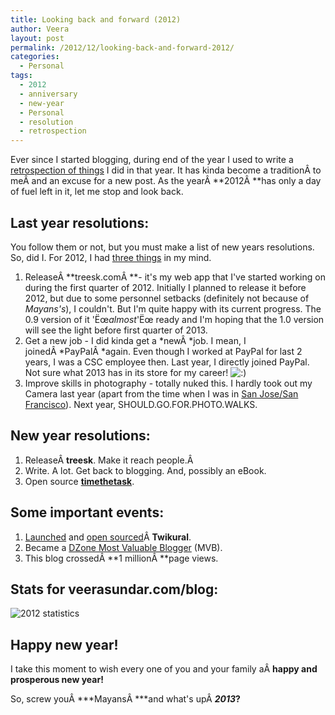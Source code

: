 ```yaml
---
title: Looking back and forward (2012)
author: Veera
layout: post
permalink: /2012/12/looking-back-and-forward-2012/
categories:
  - Personal
tags:
  - 2012
  - anniversary
  - new-year
  - Personal
  - resolution
  - retrospection
---
```


Ever since I started blogging, during end of the year I used to write a [retrospection of things][1] I did in that year. It has kinda become a traditionÂ to meÂ and an excuse for a new post. As the yearÂ **2012Â **has only a day of fuel left in it, let me stop and look back.

 [1]: http://veerasundar.com/blog/tag/new-year/ "New year retrospection"

## Last year resolutions:

You follow them or not, but you must make a list of new years resolutions. So, did I. For 2012, I had [three things][2] in my mind.

 [2]: http://veerasundar.com/blog/2011/12/looking-back-and-forward/ "Looking back and forward (2011)"

1.  ReleaseÂ **treesk.comÂ **- it's my web app that I've started working on during the first quarter of 2012. Initially I planned to release it before 2012, but due to some personnel setbacks (definitely not because of *Mayans's*), I couldn't. But I'm quite happy with its current progress. The 0.9 version of it 'Ëœ*almost*'Ëœ ready and I'm hoping that the 1.0 version will see the light before first quarter of 2013.
2.  Get a new job - I did kinda get a *newÂ *job. I mean, I joinedÂ *PayPalÂ *again. Even though I worked at PayPal for last 2 years, I was a CSC employee then. Last year, I directly joined PayPal. Not sure what 2013 has in its store for my career! ![:)][3] 
3.  Improve skills in photography - totally nuked this. I hardly took out my Camera last year (apart from the time when I was in [San Jose/San Francisco][4]). Next year, SHOULD.GO.FOR.PHOTO.WALKS.

 [3]: http://veerasundar.com/blog/wp-includes/images/smilies/icon_smile.gif
 [4]: http://veerasundar.com/blog/2012/09/walking-from-pier-39-to-golden-gate-bridge-photos/

## New year resolutions:

1.  ReleaseÂ **treesk**. Make it reach people.Â 
2.  Write. A lot. Get back to blogging. And, possibly an eBook.
3.  Open source [**timethetask**][5].

 [5]: http://www.timethetask.com "task management app"

## Some important events:

1.  [Launched][6] and [open sourced][7]Â **Twikural**.
2.  Became a [DZone Most Valuable Blogger][8] (MVB).
3.  This blog crossedÂ **1 millionÂ **page views.

 [6]: http://twikural.veerasundar.com/ "Twikural"
 [7]: http://veerasundar.com/blog/2012/04/open-sourcing-twikural-an-app-engine-project/
 [8]: http://java.dzone.com/users/veerasundark "Dzone MVB"

## Stats for veerasundar.com/blog:

![2012 statistics][9]

 [9]: http://veerasundar.com/img/2012/12/2012-stats.png

## Happy new year!

I take this moment to wish every one of you and your family aÂ **happy and prosperous new year!**

So, screw youÂ ***MayansÂ ***and what's upÂ ***2013*?**